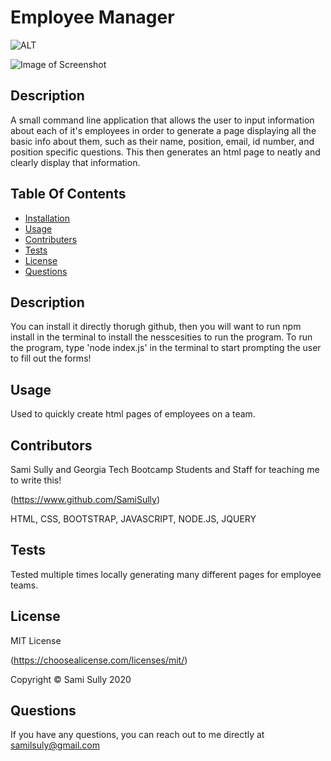 # Employee Manager
![ALT](https://img.shields.io/badge/license-MIT-blue)

![Image of Screenshot](assets/employeemanagerDEMO.gif)

## Description
A small command line application that allows the user to input information about each of it's employees in order to generate a page displaying all the basic info about them, such as their name, position, email, id number, and position specific questions. This then generates an html page to neatly and clearly display that information.
  
## Table Of Contents
* [Installation](#Installation)
* [Usage](#Usage)
* [Contributers](#Contributors)
* [Tests](#Tests)
* [License](#License)
* [Questions](#Questions)
  
## Description
You can install it directly thorugh github, then you will want to run npm install in the terminal to install the nesscesities to run the program. To run the program, type 'node index.js' in the terminal to start prompting the user to fill out the forms!
  
## Usage
Used to quickly create html pages of employees on a team.
  
## Contributors
Sami Sully and Georgia Tech Bootcamp Students and Staff for teaching me to write this!

(https://www.github.com/SamiSully)

 HTML, CSS, BOOTSTRAP, JAVASCRIPT, NODE.JS, JQUERY
  
## Tests
Tested multiple times locally generating many different pages for employee teams.
  
## License
MIT License

(https://choosealicense.com/licenses/mit/)

Copyright © Sami Sully 2020
  
## Questions
If you have any questions, you can reach out to me directly at samilsuly@gmail.com
  